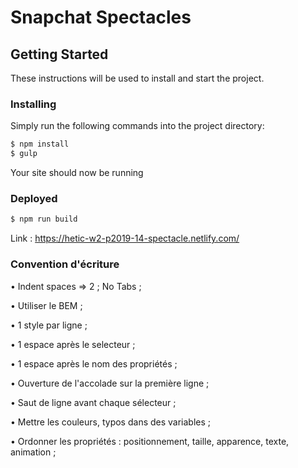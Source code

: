 # Snapchat Spectacles

## Getting Started

These instructions will be used to install and start the project.

### Installing

Simply run the following commands into the project directory:
```sh
$ npm install
$ gulp
```
Your site should now be running

### Deployed
```sh
$ npm run build
```
Link : https://hetic-w2-p2019-14-spectacle.netlify.com/

### Convention d'écriture

• Indent spaces => 2 ; No Tabs ; 

• Utiliser le BEM ;

• 1 style par ligne ;

• 1 espace après le selecteur ;

• 1 espace après le nom des propriétés ;

• Ouverture de l'accolade sur la première ligne ;

• Saut de ligne avant chaque sélecteur ;

• Mettre les couleurs, typos dans des variables ;

• Ordonner les propriétés : positionnement, taille, apparence, texte, animation ;
